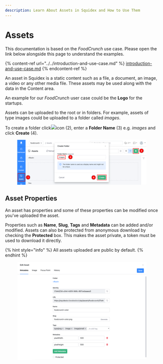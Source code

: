 ```yaml
---
description: Learn About Assets in Squidex and How to Use Them
---
```


# Assets

This documentation is based on the _FoodCrunch_ use case. Please open the link below alongside this page to understand the examples.

{% content-ref url="../../introduction-and-use-case.md" %}
[introduction-and-use-case.md](../../introduction-and-use-case.md)
{% endcontent-ref %}

An asset in Squidex is a static content such as a file, a document, an image, a video or any other media file. These assets may be used along with the data in the Content area.

An example for our _FoodCrunch_ user case could be the **Logo** for the startups.

Assets can be uploaded to the root or in folders. For example, assets of type images could be uploaded to a folder called _images_.

To create a folder click![](../../../.gitbook/assets/2022-11-06\_01-05.png)icon (2), enter a **Folder Name** (3) e.g. _images_ and click **Create** (4).&#x20;

<figure><img src="../../../.gitbook/assets/2022-11-06_01-03.png" alt=""><figcaption></figcaption></figure>

## Asset Properties

An asset has properties and some of these properties can be modified once you've uploaded the asset.&#x20;

Properties such as **Name**, **Slug**, **Tags** and **Metadata** can be added and/or modified. Assets can also be protected from anonymous download by checking the **Protected** box. This makes the asset private, a token must be used to download it directly.

{% hint style="info" %}
All assets uploaded are public by default.&#x20;
{% endhint %}

<figure><img src="../../../.gitbook/assets/2022-11-08_15-48.png" alt=""><figcaption></figcaption></figure>
